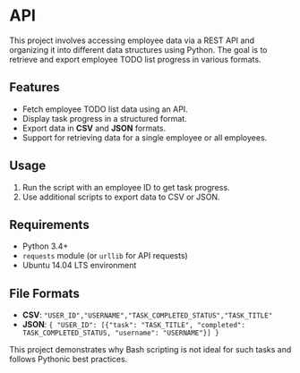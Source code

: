 # API

This project involves accessing employee data via a REST API and organizing it into different data structures using Python. The goal is to retrieve and export employee TODO list progress in various formats.

## Features
- Fetch employee TODO list data using an API.
- Display task progress in a structured format.
- Export data in **CSV** and **JSON** formats.
- Support for retrieving data for a single employee or all employees.

## Usage
1. Run the script with an employee ID to get task progress.
2. Use additional scripts to export data to CSV or JSON.

## Requirements
- Python 3.4+
- `requests` module (or `urllib` for API requests)
- Ubuntu 14.04 LTS environment

## File Formats
- **CSV**: `"USER_ID","USERNAME","TASK_COMPLETED_STATUS","TASK_TITLE"`
- **JSON**: `{ "USER_ID": [{"task": "TASK_TITLE", "completed": TASK_COMPLETED_STATUS, "username": "USERNAME"}] }`

This project demonstrates why Bash scripting is not ideal for such tasks and follows Pythonic best practices.

